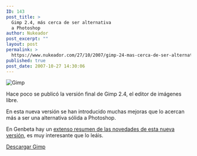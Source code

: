 ```yaml
---
ID: 143
post_title: >
  Gimp 2.4, más cerca de ser alternativa
  a Photoshop
author: Nukeador
post_excerpt: ""
layout: post
permalink: >
  https://www.nukeador.com/27/10/2007/gimp-24-mas-cerca-de-ser-alternativa-a-photoshop/
published: true
post_date: 2007-10-27 14:30:06
---
```

<p><img class="centered" alt="Gimp" src="http://www.gimp.org/images/title.png" /></p>
<p> Hace poco se publicó la versión final de Gimp 2.4, el editor de imágenes libre.</p>
<p>En esta nueva versión se han introducido muchas mejoras que lo acercan más a ser una alternativa sólida a Photoshop.</p>
<p>En Genbeta hay un <a href="http://www.genbeta.com/2007/10/26-gimp-24-el-mayor-lavado-de-cara-en-3-anos">extenso resumen de las novedades de esta nueva versión</a>, es muy interesante que lo leáis.</p>
<p class="download"><a href="http://www.gimp.org/downloads/">Descargar Gimp</a></p>